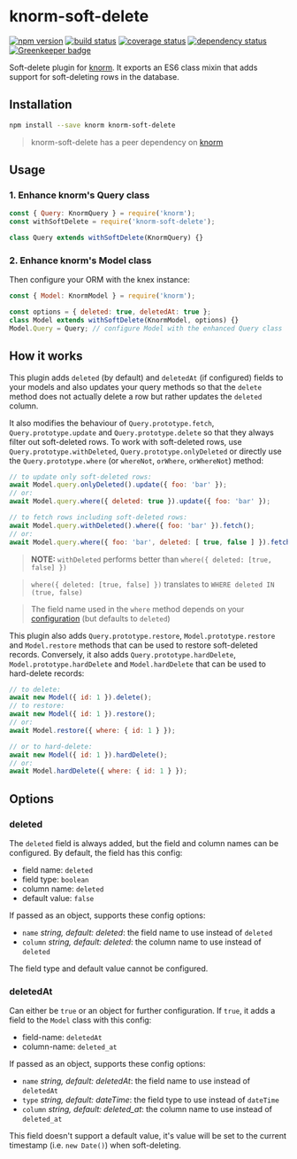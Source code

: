 # knorm-soft-delete

[![npm version](https://badge.fury.io/js/knorm-soft-delete.svg)](http://badge.fury.io/js/knorm-soft-delete)
[![build status](https://travis-ci.org/joelmukuthu/knorm-soft-delete.svg?branch=master)](https://travis-ci.org/joelmukuthu/knorm-soft-delete)
[![coverage status](https://coveralls.io/repos/github/joelmukuthu/knorm-soft-delete/badge.svg?branch=master)](https://coveralls.io/github/joelmukuthu/knorm-soft-delete?branch=master)
[![dependency status](https://david-dm.org/joelmukuthu/knorm-soft-delete.svg)](https://david-dm.org/joelmukuthu/kknorm-soft-delete)
[![Greenkeeper badge](https://badges.greenkeeper.io/joelmukuthu/knorm-soft-delete.svg)](https://greenkeeper.io/)

Soft-delete plugin for [knorm](https://www.npmjs.com/package/knorm). It exports
an ES6 class mixin that adds support for soft-deleting rows in the database.

## Installation
```bash
npm install --save knorm knorm-soft-delete
```
> knorm-soft-delete has a peer dependency on
[knorm](https://www.npmjs.com/package/knorm)

## Usage
### 1. Enhance knorm's Query class

```js
const { Query: KnormQuery } = require('knorm');
const withSoftDelete = require('knorm-soft-delete');

class Query extends withSoftDelete(KnormQuery) {}
```

### 2. Enhance knorm's Model class

Then configure your ORM with the knex instance:

```js
const { Model: KnormModel } = require('knorm');

const options = { deleted: true, deletedAt: true };
class Model extends withSoftDelete(KnormModel, options) {}
Model.Query = Query; // configure Model with the enhanced Query class
```

## How it works

This plugin adds `deleted` (by default) and `deletedAt` (if configured) fields
to your models and also updates your query methods so that the `delete` method
does not actually delete a row but rather updates the `deleted` column.

It also modifies the behaviour of `Query.prototype.fetch`,
`Query.prototype.update` and `Query.prototype.delete` so that they always filter
out soft-deleted rows. To work with soft-deleted rows, use
`Query.prototype.withDeleted`, `Query.prototype.onlyDeleted` or directly use the
`Query.prototype.where` (or `whereNot`, `orWhere`, `orWhereNot`) method:

```js
// to update only soft-deleted rows:
await Model.query.onlyDeleted().update({ foo: 'bar' });
// or:
await Model.query.where({ deleted: true }).update({ foo: 'bar' });

// to fetch rows including soft-deleted rows:
await Model.query.withDeleted().where({ foo: 'bar' }).fetch();
// or:
await Model.query.where({ foo: 'bar', deleted: [ true, false ] }).fetch();
```
> **NOTE:** `withDeleted` performs better than
`where({ deleted: [true, false] })`

> `where({ deleted: [true, false] })` translates to
`WHERE deleted IN (true, false)`

> The field name used in the `where` method depends on your
[configuration](#deleted) (but defaults to `deleted`)

This plugin also adds `Query.prototype.restore`, `Model.prototype.restore` and
`Model.restore` methods that can be used to restore soft-deleted records.
Conversely, it also adds `Query.prototype.hardDelete`,
`Model.prototype.hardDelete` and `Model.hardDelete` that can be used to
hard-delete records:

```js
// to delete:
await new Model({ id: 1 }).delete();
// to restore:
await new Model({ id: 1 }).restore();
// or:
await Model.restore({ where: { id: 1 } });

// or to hard-delete:
await new Model({ id: 1 }).hardDelete();
// or:
await Model.hardDelete({ where: { id: 1 } });
```

## Options

### deleted

The `deleted` field is always added, but the field and column names can be
configured. By default, the field has this config:
- field name: `deleted`
- field type: `boolean`
- column name: `deleted`
- default value: `false`

If passed as an object, supports these config options:
- `name` *string, default: deleted*: the field name to use instead of `deleted`
- `column` *string, default: deleted*: the column name to use instead of
  `deleted`

The field type and default value cannot be configured.

### deletedAt

Can either be `true` or an object for further configuration. If `true`, it adds
a field to the `Model` class with this config:
- field-name: `deletedAt`
- column-name: `deleted_at`

If passed as an object, supports these config options:
- `name` *string, default: deletedAt*: the field name to use instead of
  `deletedAt`
- `type` *string, default: dateTime*: the field type to use instead of
  `dateTime`
- `column` *string, default: deleted_at*: the column name to use instead of
  `deleted_at`

This field doesn't support a default value, it's value will be set to the
current timestamp (i.e. `new Date()`) when soft-deleting.
